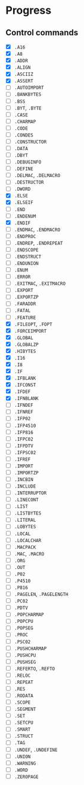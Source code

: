# Progress

## Control commands

- [x] `.A16`
- [x] `.A8`
- [x] `.ADDR`
- [x] `.ALIGN`
- [x] `.ASCIIZ`
- [x] `.ASSERT`
- [ ] `.AUTOIMPORT`
- [ ] `.BANKBYTES`
- [ ] `.BSS`
- [ ] `.BYT`, `.BYTE`
- [ ] `.CASE`
- [ ] `.CHARMAP`
- [ ] `.CODE`
- [ ] `.CONDES`
- [ ] `.CONSTRUCTOR`
- [ ] `.DATA`
- [ ] `.DBYT`
- [ ] `.DEBUGINFO`
- [ ] `.DEFINE`
- [ ] `.DELMAC`, `.DELMACRO`
- [ ] `.DESTRUCTOR`
- [ ] `.DWORD`
- [x] `.ELSE`
- [x] `.ELSEIF`
- [ ] `.END`
- [ ] `.ENDENUM`
- [x] `.ENDIF`
- [ ] `.ENDMAC`, `.ENDMACRO`
- [ ] `.ENDPROC`
- [ ] `.ENDREP`, `.ENDREPEAT`
- [ ] `.ENDSCOPE`
- [ ] `.ENDSTRUCT`
- [ ] `.ENDUNION`
- [ ] `.ENUM`
- [ ] `.ERROR`
- [ ] `.EXITMAC`, `.EXITMACRO`
- [ ] `.EXPORT`
- [ ] `.EXPORTZP`
- [ ] `.FARADDR`
- [ ] `.FATAL`
- [ ] `.FEATURE`
- [x] `.FILEOPT`, `.FOPT`
- [x] `.FORCEIMPORT`
- [x] `.GLOBAL`
- [x] `.GLOBALZP`
- [x] `.HIBYTES`
- [x] `.I16`
- [x] `.I8`
- [x] `.IF`
- [x] `.IFBLANK`
- [x] `.IFCONST`
- [x] `.IFDEF`
- [x] `.IFNBLANK`
- [ ] `.IFNDEF`
- [ ] `.IFNREF`
- [ ] `.IFP02`
- [ ] `.IFP4510`
- [ ] `.IFP816`
- [ ] `.IFPC02`
- [ ] `.IFPDTV`
- [ ] `.IFPSC02`
- [ ] `.IFREF`
- [ ] `.IMPORT`
- [ ] `.IMPORTZP`
- [ ] `.INCBIN`
- [ ] `.INCLUDE`
- [ ] `.INTERRUPTOR`
- [ ] `.LINECONT`
- [ ] `.LIST`
- [ ] `.LISTBYTES`
- [ ] `.LITERAL`
- [ ] `.LOBYTES`
- [ ] `.LOCAL`
- [ ] `.LOCALCHAR`
- [ ] `.MACPACK`
- [ ] `.MAC`, `.MACRO`
- [ ] `.ORG`
- [ ] `.OUT`
- [ ] `.P02`
- [ ] `.P4510`
- [ ] `.P816`
- [ ] `.PAGELEN`, `.PAGELENGTH`
- [ ] `.PC02`
- [ ] `.PDTV`
- [ ] `.POPCHARMAP`
- [ ] `.POPCPU`
- [ ] `.POPSEG`
- [ ] `.PROC`
- [ ] `.PSC02`
- [ ] `.PUSHCHARMAP`
- [ ] `.PUSHCPU`
- [ ] `.PUSHSEG`
- [ ] `.REFERTO`, `.REFTO`
- [ ] `.RELOC`
- [ ] `.REPEAT`
- [ ] `.RES`
- [ ] `.RODATA`
- [ ] `.SCOPE`
- [ ] `.SEGMENT`
- [ ] `.SET`
- [ ] `.SETCPU`
- [ ] `.SMART`
- [ ] `.STRUCT`
- [ ] `.TAG`
- [ ] `.UNDEF`, `.UNDEFINE`
- [ ] `.UNION`
- [ ] `.WARNING`
- [ ] `.WORD`
- [ ] `.ZEROPAGE`
